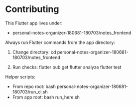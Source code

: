 # Contributing

This Flutter app lives under:
- personal-notes-organizer-180681-180703/notes_frontend

Always run Flutter commands from the app directory:

1) Change directory:
   cd personal-notes-organizer-180681-180703/notes_frontend

2) Run checks:
   flutter pub get
   flutter analyze
   flutter test

Helper scripts:
- From repo root: bash personal-notes-organizer-180681-180703/run_ci.sh
- From app root: bash run_here.sh
